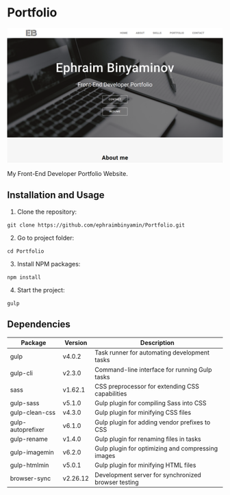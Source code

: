 # Portfolio

![preview](./dist/img/preview.png)

<p>My Front-End Developer Portfolio Website.</p>

## Installation and Usage

1. Clone the repository:
```
git clone https://github.com/ephraimbinyamin/Portfolio.git
```

2. Go to project folder:
```
cd Portfolio
```

3. Install NPM packages:
```
npm install
```

4. Start the project:
```
gulp
```

## Dependencies

|      Package      |  Version  |                    Description                      |
|-------------------|-----------|-----------------------------------------------------|
| gulp              | v4.0.2    | Task runner for automating development tasks        |
| gulp-cli          | v2.3.0    | Command-line interface for running Gulp tasks       |
| sass              | v1.62.1   | CSS preprocessor for extending CSS capabilities     |
| gulp-sass         | v5.1.0    | Gulp plugin for compiling Sass into CSS             |
| gulp-clean-css    | v4.3.0    | Gulp plugin for minifying CSS files                 |
| gulp-autoprefixer | v6.1.0    | Gulp plugin for adding vendor prefixes to CSS       |
| gulp-rename       | v1.4.0    | Gulp plugin for renaming files in tasks             |
| gulp-imagemin     | v6.2.0    | Gulp plugin for optimizing and compressing images   |
| gulp-htmlmin      | v5.0.1    | Gulp plugin for minifying HTML files                |
| browser-sync      | v2.26.12  | Development server for synchronized browser testing |